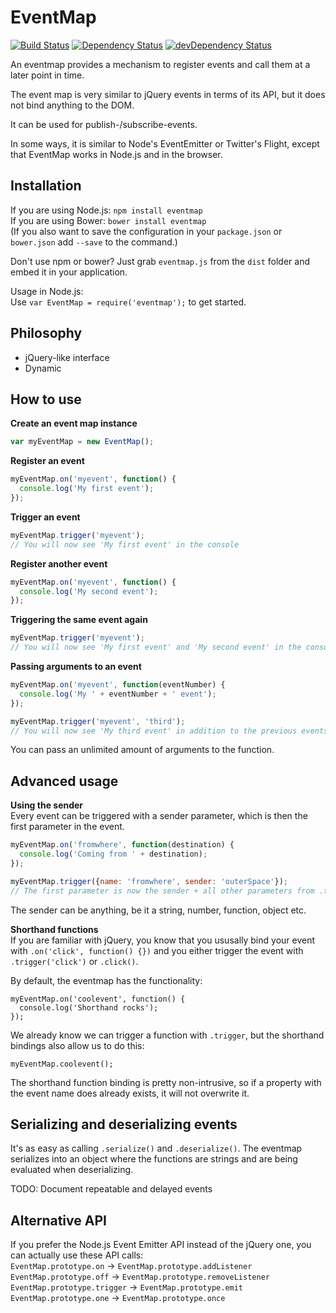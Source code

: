EventMap
========
[![Build Status](https://travis-ci.org/freezedev/eventmap.png?branch=master)](https://travis-ci.org/freezedev/eventmap)
[![Dependency Status](https://david-dm.org/freezedev/eventmap.png)](https://david-dm.org/freezedev/eventmap)
[![devDependency Status](https://david-dm.org/freezedev/eventmap/dev-status.png)](https://david-dm.org/freezedev/eventmap#info=devDependencies)

An eventmap provides a mechanism to register events and call them at a later point in time.

The event map is very similar to jQuery events in terms of its API, but it does not bind
anything to the DOM.

It can be used for publish-/subscribe-events.

In some ways, it is similar to Node's EventEmitter or Twitter's Flight, except that EventMap works in Node.js and in the browser.

Installation
------------

If you are using Node.js: `npm install eventmap`  
If you are using Bower: `bower install eventmap`  
(If you also want to save the configuration in your `package.json` or `bower.json` add `--save` to the command.)

Don't use npm or bower? Just grab `eventmap.js` from the `dist` folder and embed it in your application.

Usage in Node.js:  
Use `var EventMap = require('eventmap');` to get started.

Philosophy
----------
* jQuery-like interface
* Dynamic

How to use
----------

__Create an event map instance__  
```javascript
var myEventMap = new EventMap();
```

__Register an event__  
```javascript
myEventMap.on('myevent', function() {
  console.log('My first event');
});
```

__Trigger an event__  
```javascript
myEventMap.trigger('myevent');
// You will now see 'My first event' in the console
```

__Register another event__  
```javascript
myEventMap.on('myevent', function() {
  console.log('My second event');
});
```

__Triggering the same event again__  
```javascript
myEventMap.trigger('myevent');
// You will now see 'My first event' and 'My second event' in the console
```

__Passing arguments to an event__  
```javascript
myEventMap.on('myevent', function(eventNumber) {
  console.log('My ' + eventNumber + ' event');
});

myEventMap.trigger('myevent', 'third');
// You will now see 'My third event' in addition to the previous events
```

You can pass an unlimited amount of arguments to the function.

Advanced usage
--------------

__Using the sender__  
Every event can be triggered with a sender parameter, which is then the first
parameter in the event.
```javascript
myEventMap.on('fromwhere', function(destination) {
  console.log('Coming from ' + destination);
});

myEventMap.trigger({name: 'fromwhere', sender: 'outerSpace'});
// The first parameter is now the sender + all other parameters from .trigger follow after that
```
The sender can be anything, be it a string, number, function, object etc.


__Shorthand functions__  
If you are familiar with jQuery, you know that you ususally bind your event
with `.on('click', function() {})` and you either trigger the event with
`.trigger('click')` or `.click()`.

By default, the eventmap has the functionality:
```
myEventMap.on('coolevent', function() {
  console.log('Shorthand rocks');
});
```

We already know we can trigger a function with `.trigger`, but the shorthand
bindings also allow us to do this:

```
myEventMap.coolevent();
```

The shorthand function binding is pretty non-intrusive, so if a property with
the event name does already exists, it will not overwrite it.

Serializing and deserializing events
------------------------------------

It's as easy as calling `.serialize()` and `.deserialize()`.
The eventmap serializes into an object where the functions are strings and are being evaluated when deserializing.

TODO: Document repeatable and delayed events


Alternative API
---------------

If you prefer the Node.js Event Emitter API instead of the jQuery one, you can actually use these API calls:  
`EventMap.prototype.on` -> `EventMap.prototype.addListener`  
`EventMap.prototype.off` -> `EventMap.prototype.removeListener`  
`EventMap.prototype.trigger` -> `EventMap.prototype.emit`  
`EventMap.prototype.one` -> `EventMap.prototype.once`  